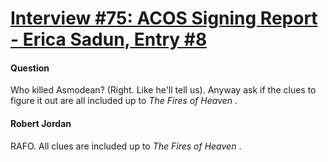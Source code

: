# [Interview #75: ACOS Signing Report - Erica Sadun, Entry #8](https://www.theoryland.com/intvmain.php?i=75#8)

#### Question

Who killed Asmodean? (Right. Like he'll tell us). Anyway ask if the clues to figure it out are all included up to
*The Fires of Heaven*
.

#### Robert Jordan

RAFO. All clues are included up to
*The Fires of Heaven*
.

